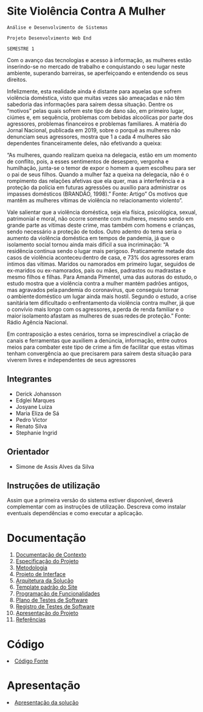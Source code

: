 # Site Violência Contra A Mulher 

`Análise e Desenvolvimento de Sistemas`

`Projeto Desenvolvimento Web End`

`SEMESTRE 1`

Com o avanço das tecnologias e acesso à informação, as mulheres estão inserindo-se no mercado de trabalho e conquistando o seu lugar neste ambiente, superando barreiras, se aperfeiçoando e entendendo os seus direitos.  

Infelizmente, esta realidade ainda é distante para aquelas que sofrem violência doméstica, visto que muitas vezes são ameaçadas e não têm sabedoria das informações para saírem dessa situação.  Dentre os “motivos” pelas quais sofrem este tipo de dano são, em primeiro lugar, ciúmes e, em sequência, problemas com bebidas alcoólicas por parte dos agressores, problemas financeiros e problemas familiares. A matéria do Jornal Nacional, publicada em 2019, sobre o porquê as mulheres não denunciam seus agressores, mostra que 1 a cada 4 mulheres são dependentes financeiramente deles, não efetivando a queixa: 

“As mulheres, quando realizam queixa na delegacia, estão em um momento de conflito, pois, a esses sentimentos de desespero, vergonha e humilhação, junta-se o temor de expor o homem a quem escolheu para ser o pai de seus filhos. Quando a mulher faz a queixa na delegacia, não é o rompimento das relações afetivas que ela quer, mas a interferência e a proteção da polícia em futuras agressões ou auxílio para administrar os impasses domésticos (BRANDÃO, 1998).” Fonte: Artigo” Os motivos que mantêm as mulheres vítimas de violência no relacionamento violento”. 

Vale salientar que a violência doméstica, seja ela física, psicológica, sexual, patrimonial e moral, não ocorre somente com mulheres, mesmo sendo em grande parte as vítimas deste crime, mas também com homens e crianças, sendo necessário a proteção de todos. Outro adentro do tema seria o aumento da violência doméstica em tempos de pandemia, já que o isolamento social tornou ainda mais difícil a sua incriminação: “A residência continua sendo o lugar mais perigoso. Praticamente metade dos casos de violência aconteceu dentro de casa, e 73% dos agressores eram íntimos das vítimas. Maridos ou namorados em primeiro lugar, seguidos de ex-maridos ou ex-namorados, pais ou mães, padrastos ou madrastas e mesmo filhos e filhas. Para Amanda Pimentel, uma das autoras do estudo, o estudo mostra que a violência contra a mulher mantém padrões antigos, mas agravados pela pandemia do coronavírus, que conseguiu tornar o ambiente doméstico um lugar ainda mais hostil. Segundo o estudo, a crise sanitária tem dificultado o enfrentamento da violência contra mulher, já que o convívio mais longo com os agressores, a perda de renda familiar e o maior isolamento afastam as mulheres de suas redes de proteção.” Fonte: Rádio Agência Nacional. 

Em contraposição a estes cenários, torna se imprescindível a criação de canais e ferramentas que auxiliem a denúncia, informação, entre outros meios para combater este tipo de crime a fim de facilitar que estas vítimas tenham convergência ao que precisarem para saírem desta situação para viverem livres e independentes de seus agressores

## Integrantes

* Derick  Johansson
* Edglei Marques
* Josyane Luiza
* Maria Eliza de Sá
* Pedro Victor
* Renato Silva 
* Stephanie Ingrid

## Orientador

* Simone de Assis Alves da Silva 

## Instruções de utilização

Assim que a primeira versão do sistema estiver disponível, deverá complementar com as instruções de utilização. Descreva como instalar eventuais dependências e como executar a aplicação.

# Documentação

<ol>
<li><a href="docs/01-Documentação de Contexto.md"> Documentação de Contexto</a></li>
<li><a href="docs/02-Especificação do Projeto.md"> Especificação do Projeto</a></li>
<li><a href="docs/03-Metodologia.md"> Metodologia</a></li>
<li><a href="docs/04-Projeto de Interface.md"> Projeto de Interface</a></li>
<li><a href="docs/05-Arquitetura da Solução.md"> Arquitetura da Solução</a></li>
<li><a href="docs/06-Template padrão do Site.md"> Template padrão do Site</a></li>
<li><a href="docs/07-Programação de Funcionalidades.md"> Programação de Funcionalidades</a></li>
<li><a href="docs/08-Plano de Testes de Software.md"> Plano de Testes de Software</a></li>
<li><a href="docs/09-Registro de Testes de Software.md"> Registro de Testes de Software</a></li>
<li><a href="docs/10-Apresentação do Projeto.md"> Apresentação do Projeto</a></li>
<li><a href="docs/11-Referências.md"> Referências</a></li>
</ol>

# Código

<li><a href="src/README.md"> Código Fonte</a></li>

# Apresentação

<li><a href="presentation/README.md"> Apresentação da solução</a></li>
